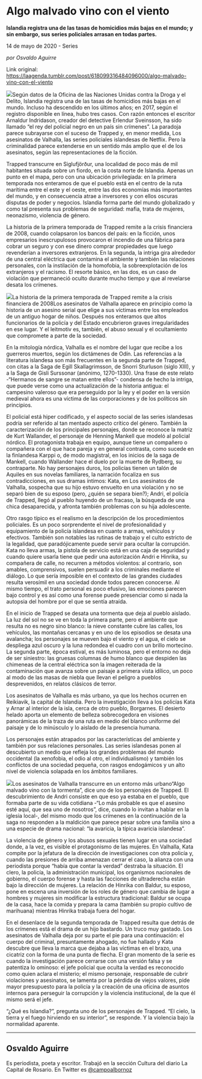 # Algo malvado vino con el viento

**Islandia registra una de las tasas de homicidios más bajas en el mundo; y sin embargo, sus series policiales arrasan en todas partes.**

14 de mayo de 2020 - Series

_por Osvaldo Aguirre_

Link original: https://laagenda.tumblr.com/post/618099316484096000/algo-malvado-vino-con-el-viento

![](https://64.media.tumblr.com/a2f5d824e30dcba376fef07337deec14/8782ecd89197cff8-87/s500x750/d85e226d9def5570a9b5cc96d65b5c2377d542ce.jpg)Según datos de la Oficina de las Naciones Unidas contra la Droga y el Delito, Islandia registra una de las tasas de homicidios más bajas en el mundo. Incluso ha descendido en los últimos años; en 2017, según el registro disponible en línea, hubo tres casos. Con razón entonces el escritor Arnaldur Indridason, creador del detective Erlendur Sveinsson, ha sido llamado “el rey del policial negro en un país sin crímenes”. La paradoja parece subrayarse con el suceso de Trapped y, en menor medida, Los asesinatos de Valhalla, las series policiales islandesas de Netflix. Pero la criminalidad parece extenderse en un sentido más amplio que el de los asesinatos, según las representaciones de la ficción.


Trapped transcurre en Siglufjörður, una localidad de poco más de mil habitantes situada sobre un fiordo, en la costa norte de Islandia. Apenas un punto en el mapa, pero con una ubicación privilegiada: en la primera temporada nos enteramos de que el pueblo está en el centro de la ruta marítima entre el este y el oeste, entre las dos economías más importantes del mundo, y en consecuencia atrae a inversores y con ellos oscuras disputas de poder y negocios. Islandia forma parte del mundo globalizado y como tal presenta sus problemas de seguridad: mafia, trata de mujeres, neonazismo, violencia de género.


La historia de la primera temporada de Trapped remite a la crisis financiera de 2008, cuando colapsaron los bancos del país: en la ficción, unos empresarios inescrupulosos provocaron el incendio de una fábrica para cobrar un seguro y con ese dinero comprar propiedades que luego revenderían a inversores extranjeros. En la segunda, la intriga gira alrededor de una central eléctrica que contamina el ambiente y también las relaciones personales, con la instilación de la homofobia, la sobreexplotación de los extranjeros y el racismo. El resorte básico, en las dos, es un caso de violación que permaneció oculto durante mucho tiempo y que al revelarse desata los crímenes.


![](https://64.media.tumblr.com/a2f5d824e30dcba376fef07337deec14/8782ecd89197cff8-87/s500x750/d85e226d9def5570a9b5cc96d65b5c2377d542ce.jpg)La historia de la primera temporada de Trapped remite a la crisis financiera de 2008Los asesinatos de Valhalla aparece en principio como la historia de un asesino serial que elige a sus víctimas entre los empleados de un antiguo hogar de niños. Después nos enteramos que altos funcionarios de la policía y del Estado encubrieron graves irregularidades en ese lugar. Y el leitmotiv es, también, el abuso sexual y el ocultamiento que compromete a parte de la sociedad.


En la mitología nórdica, Valhalla es el nombre del lugar que recibe a los guerreros muertos, según los dictámenes de Odín. Las referencias a la literatura islandesa son más frecuentes en la segunda parte de Trapped, con citas a la Saga de Egill Skallagrimsson, de Snorri Sturluson (siglo XIII), y a la Saga de Gisli Surssonar (anónimo, 1270-1330). Una frase de este relato -“Hermanos de sangre se matan entre ellos”- condensa de hecho la intriga, que puede verse como una actualización de la historia antigua: el campesino valeroso que era perseguido por la ley y el poder en la versión medieval ahora es una víctima de las corporaciones y de los políticos sin principios.


El policial está hiper codificado, y el aspecto social de las series islandesas podría ser referido al tan mentado aspecto crítico del género. También la caracterización de los principales personajes, donde se reconoce la matriz de Kurt Wallander, el personaje de Henning Mankell que modeló al policial nórdico. El protagonista trabaja en equipo, aunque tiene un compañero o compañera con el que hace pareja y en general contrasta, como sucede en la finlandesa Karppi o, de modo magistral, en los inicios de la saga de Mankell, cuando Wallander hace el duelo por la muerte de Rydberg, su contraparte. No hay personajes duros, los policías tienen un talón de Aquiles en sus novelas familiares, la narración focaliza en sus contradicciones, en sus dramas íntimos: Kata, en Los asesinatos de Valhalla, sospecha que su hijo estuvo envuelto en una violación y no se separó bien de su esposo (pero, ¿quién se separa bien?); Andri, el policía de Trapped, llegó al pueblo huyendo de un fracaso, la búsqueda de una chica desaparecida, y afronta también problemas con su hija adolescente. 

Otro rasgo típico es el realismo en la descripción de los procedimientos policiales. Es un poco sorprendente el nivel de profesionalidad y equipamiento de la policía islandesa en cuanto a armas, vehículos y efectivos. También son notables las rutinas de trabajo y el culto estricto de la legalidad, que paradójicamente puede servir para ocultar la corrupción. Kata no lleva armas, la pistola de servicio está en una caja de seguridad y cuando quiere usarla tiene que pedir una autorización Andri e Hinrika, su compañera de calle, no recurren a métodos violentos: al contrario, son amables, comprensivos, suelen persuadir a los criminales mediante el diálogo. Lo que sería imposible en el contexto de las grandes ciudades resulta verosímil en una sociedad donde todos parecen conocerse. Al mismo tiempo, el trato personal es poco efusivo, las emociones parecen bajo control y es así como una forense puede presenciar como si nada la autopsia del hombre por el que se sentía atraída.

En el inicio de Trapped se desata una tormenta que deja al pueblo aislado. La luz del sol no se ve en toda la primera parte, pero el ambiente que resulta no es negro sino blanco: la nieve constante cubre las calles, los vehículos, las montañas cercanas y en uno de los episodios se desata una avalancha; los personajes se mueven bajo el viento y el agua, el cielo se despliega azul oscuro y la luna redondea el cuadro con un brillo mortecino. La segunda parte, época estival, es más luminosa, pero el entorno no deja de ser siniestro: las gruesas columnas de humo blanco que despiden las chimeneas de la central eléctrica son la imagen reiterada de la contaminación que avanza sobre un paisaje a primera vista idílico, un poco al modo de las masas de niebla que llevan el peligro a pueblos desprevenidos, en relatos clásicos de terror.

Los asesinatos de Valhalla es más urbano, ya que los hechos ocurren en Reikiavik, la capital de Islandia. Pero la investigación lleva a los policías Kata y Arnar al interior de la isla, cerca de otro pueblo, Borgarnes. El desierto helado aporta un elemento de belleza sobrecogedora en visiones panorámicas de la traza de una ruta en medio del blanco uniforme del paisaje y de lo minúsculo y lo aislado de la presencia humana.

Los personajes están atrapados por las características del ambiente y también por sus relaciones personales. Las series islandesas ponen al descubierto un medio que refleja los grandes problemas del mundo occidental (la xenofobia, el odio al otro, el individualismo) y también los conflictos de una sociedad pequeña, con rasgos endogámicos y un alto nivel de violencia solapada en los ámbitos familiares.

![](https://64.media.tumblr.com/6d82b57268adbdaf3b1e170d3bc60ee2/8782ecd89197cff8-98/s500x750/077ee8e7ca99619873d767f53ac5659f84a7567c.jpg)Los asesinatos de Valhalla transcurre en un entorno más urbano“Algo malvado vino con la tormenta”, dice uno de los personajes de Trapped. El descubrimiento de Andri consiste en que eso ya estaba en el pueblo, que formaba parte de su vida cotidiana -“Lo más probable es que el asesino esté aquí, que sea uno de nosotros”, dice, cuando lo invitan a hablar en la iglesia local-, del mismo modo que los crímenes en la continuación de la saga no responden a la maldición que parece pesar sobre una familia sino a una especie de drama nacional: “la avaricia, la típica avaricia islandesa”.


La violencia de género y los abusos sexuales tienen lugar en una sociedad donde, a la vez, es visible el protagonismo de las mujeres. En Valhalla, Kata compite por la jefatura de la dirección de investigaciones con otra policía y, cuando las presiones de arriba amenazan cerrar el caso, la alianza con una periodista porque “había que contar la verdad” destraba la situación. El clero, la policía, la administración municipal, los organismos nacionales de gobierno, el cuerpo forense y hasta las facciones de ultraderecha están bajo la dirección de mujeres. La relación de Hinrika con Baldur, su esposo, pone en escena una inversión de los roles de género que cambia de lugar a hombres y mujeres sin modificar la estructura tradicional: Baldur se ocupa de la casa, hace la comida y prepara la cama (también su propio cultivo de marihuana) mientras Hinrika trabaja fuera del hogar.


En el desenlace de la segunda temporada de Trapped resulta que detrás de los crímenes está el drama de un hijo bastardo. Un truco muy gastado. Los asesinatos de Valhalla deja por su parte el pie para una continuación: el cuerpo del criminal, presuntamente ahogado, no fue hallado y Kata descubre que lleva la marca que dejaba a las víctimas en el brazo, una cicatriz con la forma de una punta de flecha. El gran momento de la serie es cuando la investigación parece cerrarse con una versión falsa y se patentiza lo ominoso: el jefe policial que oculta la verdad es reconocido como quien aclara el misterio; el mismo personaje, responsable de cubrir violaciones y asesinatos, se lamenta por la pérdida de viejos valores, pide mayor presupuesto para la policía y la creación de una oficina de asuntos internos para perseguir la corrupción y la violencia institucional, de la que él mismo será el jefe.


“¿Qué es Islandia?”, pregunta uno de los personajes de Trapped. “El cielo, la tierra y el fuego hirviendo en su interior”, se responde. Y la violencia bajo la normalidad aparente. 




---

Osvaldo Aguirre
---------------

 Es periodista, poeta y escritor. Trabajó en la sección Cultura del diario La Capital de Rosario. En Twitter es [@campoalbornoz](https://twitter.com/campoalbornoz) 

